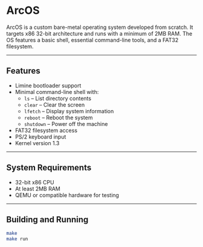 # ArcOS

ArcOS is a custom bare-metal operating system developed from scratch. It targets x86 32-bit architecture and runs with a minimum of 2MB RAM. The OS features a basic shell, essential command-line tools, and a FAT32 filesystem.

---

## Features

- Limine bootloader support
- Minimal command-line shell with:
  - `ls` – List directory contents
  - `clear` – Clear the screen
  - `lfetch` – Display system information
  - `reboot` – Reboot the system
  - `shutdown` – Power off the machine
- FAT32 filesystem access
- PS/2 keyboard input
- Kernel version 1.3

---

## System Requirements

- 32-bit x86 CPU
- At least 2MB RAM
- QEMU or compatible hardware for testing

---

## Building and Running

```bash
make
make run
